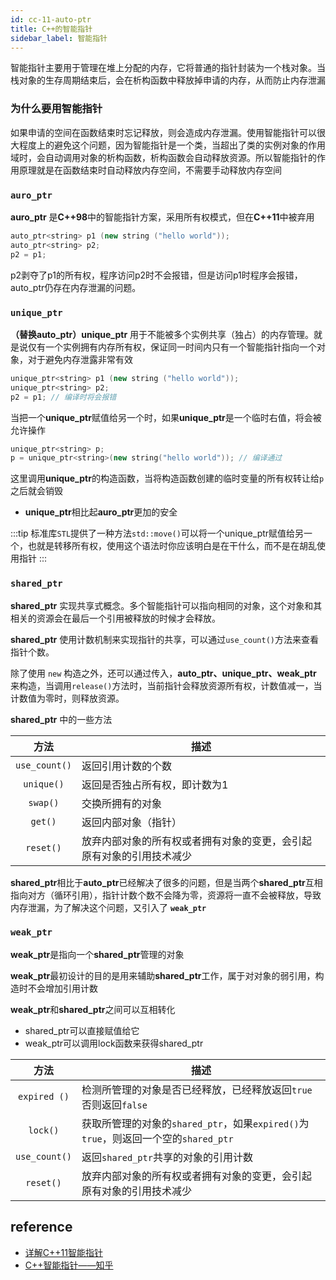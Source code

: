 ```yaml
---
id: cc-11-auto-ptr
title: C++的智能指针
sidebar_label: 智能指针
---
```

智能指针主要用于管理在堆上分配的内存，它将普通的指针封装为一个栈对象。当栈对象的生存周期结束后，会在析构函数中释放掉申请的内存，从而防止内存泄漏
### 为什么要用智能指针
如果申请的空间在函数结束时忘记释放，则会造成内存泄漏。使用智能指针可以很大程度上的避免这个问题，因为智能指针是一个类，当超出了类的实例对象的作用域时，会自动调用对象的析构函数，析构函数会自动释放资源。所以智能指针的作用原理就是在函数结束时自动释放内存空间，不需要手动释放内存空间

### `auro_ptr`
**auro_ptr** 是**C++98**中的智能指针方案，采用所有权模式，但在**C++11**中被弃用
``` cpp
auto_ptr<string> p1 (new string ("hello world")); 
auto_ptr<string> p2; 
p2 = p1;
```
p2剥夺了p1的所有权，程序访问p2时不会报错，但是访问p1时程序会报错，auto_ptr仍存在内存泄漏的问题。

### `unique_ptr`
**（替换auto_ptr）unique_ptr** 用于不能被多个实例共享（独占）的内存管理。就是说仅有一个实例拥有内存所有权，保证同一时间内只有一个智能指针指向一个对象，对于避免内存泄露非常有效
``` cpp
unique_ptr<string> p1 (new string ("hello world")); 
unique_ptr<string> p2; 
p2 = p1; // 编译时将会报错
```
当把一个**unique_ptr**赋值给另一个时，如果**unique_ptr**是一个临时右值，将会被允许操作
``` cpp
unique_ptr<string> p;
p = unique_ptr<string>(new string("hello world")); // 编译通过
```
这里调用**unique_ptr**的构造函数，当将构造函数创建的临时变量的所有权转让给`p`之后就会销毁
- **unique_ptr**相比起**auro_ptr**更加的安全

:::tip
标准库`STL`提供了一种方法`std::move()`可以将一个unique_ptr赋值给另一个，也就是转移所有权，使用这个语法时你应该明白是在干什么，而不是在胡乱使用指针
:::

### `shared_ptr`
**shared_ptr** 实现共享式概念。多个智能指针可以指向相同的对象，这个对象和其相关的资源会在最后一个引用被释放的时候才会释放。

**shared_ptr** 使用计数机制来实现指针的共享，可以通过`use_count()`方法来查看指针个数。

除了使用 `new` 构造之外，还可以通过传入，**auto_ptr、unique_ptr、weak_ptr** 来构造，当调用`release()`方法时，当前指针会释放资源所有权，计数值减一，当计数值为零时，则释放资源。

**shared_ptr** 中的一些方法

方法 | 描述 |
:---------:|----------
`use_count()` | 返回引用计数的个数
`unique()` | 返回是否独占所有权，即计数为1
`swap()`  | 交换所拥有的对象
`get()`| 返回内部对象（指针）
`reset()` | 放弃内部对象的所有权或者拥有对象的变更，会引起原有对象的引用技术减少

**shared_ptr**相比于**auto_ptr**已经解决了很多的问题，但是当两个**shared_ptr**互相指向对方（循环引用），指针计数个数不会降为零，资源将一直不会被释放，导致内存泄漏，为了解决这个问题，又引入了 **`weak_ptr`**



### `weak_ptr`
**weak_ptr**是指向一个**shared_ptr**管理的对象

**weak_ptr**最初设计的目的是用来辅助**shared_ptr**工作，属于对对象的弱引用，构造时不会增加引用计数

**weak_ptr**和**shared_ptr**之间可以互相转化
- shared_ptr可以直接赋值给它
- weak_ptr可以调用lock函数来获得shared_ptr

方法 | 描述 |
:---------:|----------
`expired ()`| 检测所管理的对象是否已经释放，已经释放返回`true`否则返回`false`
`lock()` | 获取所管理的对象的`shared_ptr`，如果`expired()`为`true`，则返回一个空的`shared_ptr`
`use_count()` | 返回`shared_ptr`共享的对象的引用计数
`reset()` | 放弃内部对象的所有权或者拥有对象的变更，会引起原有对象的引用技术减少

## reference
- [详解C++11智能指针](https://www.cnblogs.com/WindSun/p/11444429.html)
- [C++智能指针——知乎](https://zhuanlan.zhihu.com/p/54078587?from_voters_page=true)